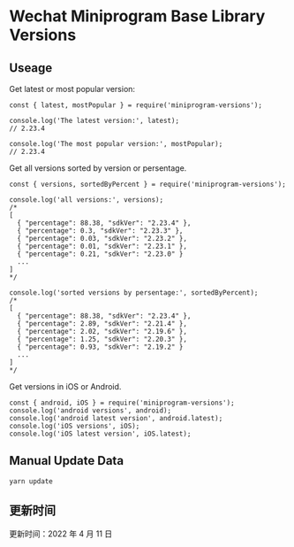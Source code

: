 
# Wechat Miniprogram Base Library Versions

## Useage

Get latest or most popular version:

```;
const { latest, mostPopular } = require('miniprogram-versions');

console.log('The latest version:', latest);
// 2.23.4

console.log('The most popular version:', mostPopular);
// 2.23.4

```

Get all versions sorted by version or persentage.

```
const { versions, sortedByPercent } = require('miniprogram-versions');

console.log('all versions:', versions);
/*
[
  { "percentage": 88.38, "sdkVer": "2.23.4" },
  { "percentage": 0.3, "sdkVer": "2.23.3" },
  { "percentage": 0.03, "sdkVer": "2.23.2" },
  { "percentage": 0.01, "sdkVer": "2.23.1" },
  { "percentage": 0.21, "sdkVer": "2.23.0" }
  ...
]
*/

console.log('sorted versions by persentage:', sortedByPercent);
/*
[
  { "percentage": 88.38, "sdkVer": "2.23.4" },
  { "percentage": 2.89, "sdkVer": "2.21.4" },
  { "percentage": 2.02, "sdkVer": "2.19.6" },
  { "percentage": 1.25, "sdkVer": "2.20.3" },
  { "percentage": 0.93, "sdkVer": "2.19.2" }
  ...
]
*/
```

Get versions in iOS or Android.

```
const { android, iOS } = require('miniprogram-versions');
console.log('android versions', android);
console.log('android latest version', android.latest);
console.log('iOS versions', iOS);
console.log('iOS latest version', iOS.latest);
```

## Manual Update Data

```
yarn update
```

## 更新时间

更新时间：2022 年 4 月 11 日

